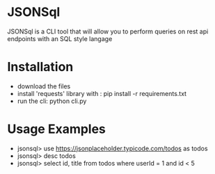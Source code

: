 # JSONSql
JSONSql is a CLI tool that will allow you to perform queries on rest api endpoints with an SQL style langage

# Installation
- download the files
- install 'requests' library with : pip install -r requirements.txt
- run the cli: python cli.py

# Usage Examples

- jsonsql> use https://jsonplaceholder.typicode.com/todos as todos
- jsonsql> desc todos
- jsonsql> select id, title from todos where userId = 1 and id < 5
